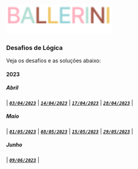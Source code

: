 [<img height="80px" src="../.github/assets/logo.svg" />](https://discord.gg/ballerini)

### Desafios de Lógica

Veja os desafios e as soluções abaixo:

#### 2023

##### Abril

| [**_`03/04/2023`_**](./2023/april/04-03-23/)
| [**_`14/04/2023`_**](./2023/april/04-14-23/)
| [**_`17/04/2023`_**](./2023/april/04-17-23/)
| [**_`28/04/2023`_**](./2023/april/04-28-23/) |

##### Maio

| [**_`01/05/2023`_**](./2023/may/05-01-23/)
| [**_`08/05/2023`_**](./2023/may/05-08-23/)
| [**_`15/05/2023`_**](./2023/may/05-15-23/)
| [**_`29/05/2023`_**](./2023/may/05-29-23/) |

##### Junho

| [**_`09/06/2023`_**](./2023/june/06-09-23/) |
